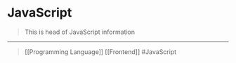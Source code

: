 # JavaScript
>This is head of JavaScript information

---
>[[Programming Language]]  [[Frontend]]
#JavaScript